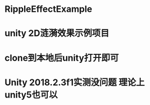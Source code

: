 # RippleEffectExample
# unity 2D涟漪效果示例项目
# clone到本地后unity打开即可 
# Unity 2018.2.3f1实测没问题 理论上unity5也可以

